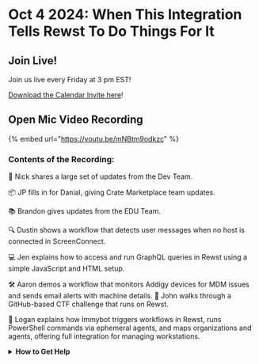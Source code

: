 # Oct 4 2024: When This Integration Tells Rewst To Do Things For It

## Join Live!

Join us live every Friday at 3 pm EST!

&#x20;[Download the Calendar Invite here](https://engine.rewst.io/webhooks/custom/trigger/02eb02e2-1177-43d9-9e13-8547414979fc/c47fdd7f-4075-47a8-ba92-94e790e67c06?request\_type=open\_mic\_link&)!

## Open Mic Video Recording

{% embed url="https://youtu.be/mNBtm9odkzc" %}



### Contents of the Recording:

🔄 Nick shares a large set of updates from the Dev Team.&#x20;

📦 JP fills in for Danial, giving Crate Marketplace team updates.&#x20;

📚 Brandon gives updates from the EDU Team.&#x20;

🔍 Dustin shows a workflow that detects user messages when no host is connected in ScreenConnect.&#x20;

💻 Jen explains how to access and run GraphQL queries in Rewst using a simple JavaScript and HTML setup.

&#x20;🛠️ Aaron demos a workflow that monitors Addigy devices for MDM issues and sends email alerts with machine details. 🏁 John walks through a GitHub-based CTF challenge that runs on Rewst.

&#x20;🔧 Logan explains how Immybot triggers workflows in Rewst, runs PowerShell commands via ephemeral agents, and maps organizations and agents, offering full integration for managing workstations.



<details>

<summary><strong>How to Get Help</strong></summary>

* 💬 Chat (Discord): [https://discord.gg/rewst​​ ](https://discord.gg/rewst%E2%80%8B%E2%80%8B)
  * Private #\{{ msp \}} channel
  * \#the-kewp
* 🎫 Submit Tickets to: the\_roc@rewst.io
* 📝 Feature Request + Integration Requests: [https://rewst.canny.io/](https://rewst.canny.io/)

**CLUCK UNIVERSITY – REWST TRAINING:**&#x20;

* 👨‍🏫 Live Instructor-Led Training: [https://calendly.com/cluck-u/](https://calendly.com/cluck-u/)
* 🏁 Rewst Foundations Training: [https://docs.rewst.help/cluck-university/rewst-foundations-10x](https://docs.rewst.help/cluck-university/rewst-foundations-10x)
* ▶️ On-demand Videos: [https://docs.rewst.help/cluck-university/rewst-foundations-10x](https://docs.rewst.help/cluck-university/rewst-foundations-10x)

**DOCS:**&#x20;

* 🥚 Rewst Docs: [https://docs.rewst.help ](https://docs.rewst.help)
* ⛩️ Jinja Docs: [https://jinja.palletsprojects.com/](https://jinja.palletsprojects.com/)

**KEY LINKS:**&#x20;

* 📝 Feature Request + Integration Requests: [https://rewst.canny.io/](https://rewst.canny.io/)

</details>
